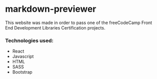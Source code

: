 # markdown-previewer
This website was made in order to pass one of the freeCodeCamp Front End Development Libraries Certification projects.
### Technologies used:
- React
- Javascript
- HTML
- SASS
- Bootstrap
